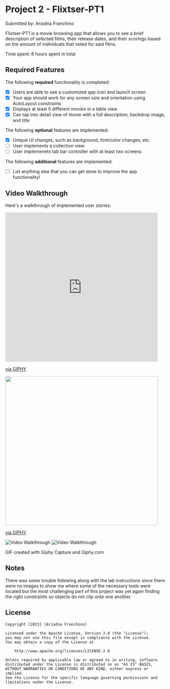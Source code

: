 # Project 2 - Flixtser-PT1

Submitted by: Ariadna Franchino

Flixtser-PT1 is a movie browsing app that allows you to see a brief description of selected films, their release dates, and their scorings based on the amount of individuals that voted for said films. 

Time spent: 6 hours spent in total

## Required Features

The following **required** functionality is completed:

- [x] Users are able to see a customized app icon and launch screen
- [x] Your app should work for any screen size and orientation using AutoLayout constraints
- [x] Displays at least 5 different movies in a table view
- [x] Can tap into detail view of movie with a full description, backdrop image, and title
 
The following **optional** features are implemented:

- [x] Unique UI changes, such as background, font/color changes, etc.
- [ ] User implements a collection view
- [ ] User implemenets tab bar controller with at least two screens

The following **additional** features are implemented:

- [ ] List anything else that you can get done to improve the app functionality!

## Video Walkthrough

Here's a walkthrough of implemented user stories:


<iframe src="https://giphy.com/embed/jOOG6YoQVcbBZEDiMw" width="480" height="470" frameBorder="0" class="giphy-embed" allowFullScreen></iframe><p><a href="https://giphy.com/gifs/jOOG6YoQVcbBZEDiMw">via GIPHY</a></p>

<img src="https://giphy.com/embed/hfBthRQvTuZVms2AeI/giphy.gif" width="480" height="470" frameBorder="0" class="giphy-embed" allowFullScreen></iframe><p><a href="https://giphy.com/gifs/hfBthRQvTuZVms2AeI">via GIPHY</a></p>

<img src="https://media.giphy.com/media/hfBthRQvTuZVms2AeI/giphy.gif" title='Video Walkthrough' width='' alt='Video Walkthrough' />

<img src='https://media.giphy.com/media/tVzFbazpsu3u0ERi8m/giphy-downsized-large.gif' title='Video Walkthrough' width='' alt='Video Walkthrough' />


GIF created with Giphy Capture and Giphy.com

## Notes

There was some trouble following along with the lab instructions since there were no images to show me where some of the necessary tools were located but the most challenging part of this project was yet again finding the right constraints so objects do not clip onto one another. 

## License

    Copyright [2023] [Ariadna Franchino]

    Licensed under the Apache License, Version 2.0 (the "License");
    you may not use this file except in compliance with the License.
    You may obtain a copy of the License at

        http://www.apache.org/licenses/LICENSE-2.0

    Unless required by applicable law or agreed to in writing, software
    distributed under the License is distributed on an "AS IS" BASIS,
    WITHOUT WARRANTIES OR CONDITIONS OF ANY KIND, either express or implied.
    See the License for the specific language governing permissions and
    limitations under the License.
